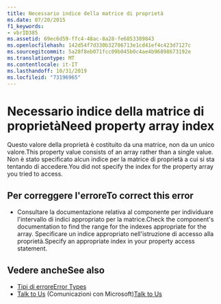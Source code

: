 ```yaml
---
title: Necessario indice della matrice di proprietà
ms.date: 07/20/2015
f1_keywords:
- vbrID385
ms.assetid: 69ec6d59-ffc4-48ac-8a28-fe6853389843
ms.openlocfilehash: 142d54f7d330b32706713e1cd41ef4c423d7127c
ms.sourcegitcommit: 5a28f8eb071fcc09b045b0c4ae4b96898673192e
ms.translationtype: MT
ms.contentlocale: it-IT
ms.lasthandoff: 10/31/2019
ms.locfileid: "73196965"
---
```

# <a name="need-property-array-index"></a><span data-ttu-id="73d19-102">Necessario indice della matrice di proprietà</span><span class="sxs-lookup"><span data-stu-id="73d19-102">Need property array index</span></span>
<span data-ttu-id="73d19-103">Questo valore della proprietà è costituito da una matrice, non da un unico valore.</span><span class="sxs-lookup"><span data-stu-id="73d19-103">This property value consists of an array rather than a single value.</span></span> <span data-ttu-id="73d19-104">Non è stato specificato alcun indice per la matrice di proprietà a cui si sta tentando di accedere.</span><span class="sxs-lookup"><span data-stu-id="73d19-104">You did not specify the index for the property array you tried to access.</span></span>  
  
## <a name="to-correct-this-error"></a><span data-ttu-id="73d19-105">Per correggere l'errore</span><span class="sxs-lookup"><span data-stu-id="73d19-105">To correct this error</span></span>  
  
- <span data-ttu-id="73d19-106">Consultare la documentazione relativa al componente per individuare l'intervallo di indici appropriato per la matrice.</span><span class="sxs-lookup"><span data-stu-id="73d19-106">Check the component's documentation to find the range for the indexes appropriate for the array.</span></span> <span data-ttu-id="73d19-107">Specificare un indice appropriato nell'istruzione di accesso alla proprietà.</span><span class="sxs-lookup"><span data-stu-id="73d19-107">Specify an appropriate index in your property access statement.</span></span>  
  
## <a name="see-also"></a><span data-ttu-id="73d19-108">Vedere anche</span><span class="sxs-lookup"><span data-stu-id="73d19-108">See also</span></span>

- [<span data-ttu-id="73d19-109">Tipi di errore</span><span class="sxs-lookup"><span data-stu-id="73d19-109">Error Types</span></span>](../../../visual-basic/programming-guide/language-features/error-types.md)
- <span data-ttu-id="73d19-110">[Talk to Us](/visualstudio/ide/feedback-options) (Comunicazioni con Microsoft)</span><span class="sxs-lookup"><span data-stu-id="73d19-110">[Talk to Us](/visualstudio/ide/feedback-options)</span></span>
